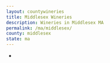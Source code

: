 ```yaml
---
layout: countywineries
title: Middlesex Wineries
description: Wineries in Middlesex MA
permalink: /ma/middlesex/
county: middlesex
state: ma
---
```

-
